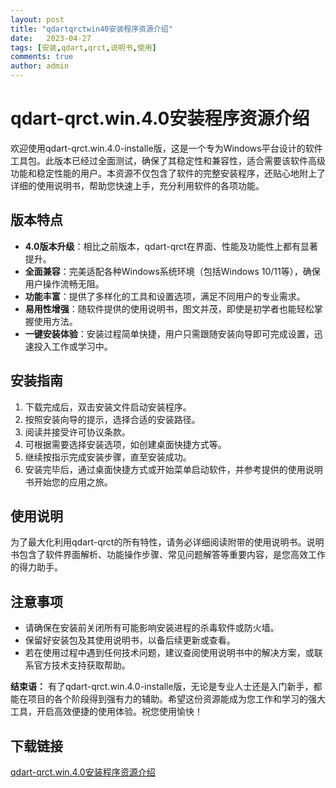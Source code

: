 ```yaml
---
layout: post
title: "qdartqrctwin40安装程序资源介绍"
date:   2023-04-27
tags: [安装,qdart,qrct,说明书,使用]
comments: true
author: admin
---
```

# qdart-qrct.win.4.0安装程序资源介绍

欢迎使用qdart-qrct.win.4.0-installe版，这是一个专为Windows平台设计的软件工具包。此版本已经过全面测试，确保了其稳定性和兼容性，适合需要该软件高级功能和稳定性能的用户。本资源不仅包含了软件的完整安装程序，还贴心地附上了详细的使用说明书，帮助您快速上手，充分利用软件的各项功能。

## 版本特点

- **4.0版本升级**：相比之前版本，qdart-qrct在界面、性能及功能性上都有显著提升。
- **全面兼容**：完美适配各种Windows系统环境（包括Windows 10/11等），确保用户操作流畅无阻。
- **功能丰富**：提供了多样化的工具和设置选项，满足不同用户的专业需求。
- **易用性增强**：随软件提供的使用说明书，图文并茂，即使是初学者也能轻松掌握使用方法。
- **一键安装体验**：安装过程简单快捷，用户只需跟随安装向导即可完成设置，迅速投入工作或学习中。

## 安装指南

1. 下载完成后，双击安装文件启动安装程序。
2. 按照安装向导的提示，选择合适的安装路径。
3. 阅读并接受许可协议条款。
4. 可根据需要选择安装选项，如创建桌面快捷方式等。
5. 继续按指示完成安装步骤，直至安装成功。
6. 安装完毕后，通过桌面快捷方式或开始菜单启动软件，并参考提供的使用说明书开始您的应用之旅。

## 使用说明

为了最大化利用qdart-qrct的所有特性，请务必详细阅读附带的使用说明书。说明书包含了软件界面解析、功能操作步骤、常见问题解答等重要内容，是您高效工作的得力助手。

## 注意事项

- 请确保在安装前关闭所有可能影响安装进程的杀毒软件或防火墙。
- 保留好安装包及其使用说明书，以备后续更新或查看。
- 若在使用过程中遇到任何技术问题，建议查阅使用说明书中的解决方案，或联系官方技术支持获取帮助。

**结束语：** 有了qdart-qrct.win.4.0-installe版，无论是专业人士还是入门新手，都能在项目的各个阶段得到强有力的辅助。希望这份资源能成为您工作和学习的强大工具，开启高效便捷的使用体验。祝您使用愉快！

## 下载链接

[qdart-qrct.win.4.0安装程序资源介绍](https://pan.quark.cn/s/901175beba17)
